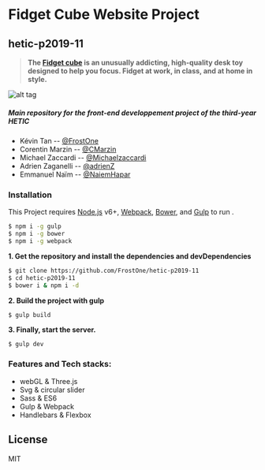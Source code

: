 # Fidget Cube Website Project
## hetic-p2019-11


>__The [Fidget cube](https://www.kickstarter.com/projects/antsylabs/fidget-cube-a-vinyl-desk-toy) is an unusually addicting, high-quality desk toy designed to help you focus. Fidget at work, in class, and at home in style.__

![alt tag](https://ksr-ugc.imgix.net/assets/013/420/296/e24f67863aab868dea2dc321ad59a3b5_original.jpg?w=1024&h=576&fit=fill&bg=000000&v=1472591316&auto=format&q=92&s=f0461f206334b0b8365f50fa84d85387)

##### Main repository for the front-end developpement project of the third-year HETIC
- Kévin Tan  -- [@FrostOne](https://github.com/FrostOne)
- Corentin Marzin  -- [@CMarzin](https://github.com/CMarzin)
- Michael Zaccardi -- [@Michaelzaccardi](https://github.com/Michaelzaccardi)
- Adrien Zaganelli -- [@adrienZ](https://github.com/adrienZ)
- Emmanuel Naïm -- [@NaiemHapar](https://github.com/NaiemHapar)

### Installation

This Project requires [Node.js](https://nodejs.org/) v6+, [Webpack](http://webpack.github.io/docs/), [Bower](https://bower.io/#install-bower), and [Gulp](https://github.com/gulpjs/gulp/blob/master/docs/getting-started.md) to run .
```sh
$ npm i -g gulp
$ npm i -g bower
$ npm i -g webpack
```
__1. Get the repository and install the dependencies and devDependencies__

```sh
$ git clone https://github.com/FrostOne/hetic-p2019-11
$ cd hetic-p2019-11
$ bower i & npm i -d
```

__2. Build the project with gulp__

```
$ gulp build
```

__3. Finally, start the server.__

```sh
$ gulp dev
```

### Features and Tech stacks:

  - webGL & Three.js
  - Svg & circular slider
  - Sass & ES6
  - Gulp & Webpack
  - Handlebars & Flexbox

License
----

MIT
